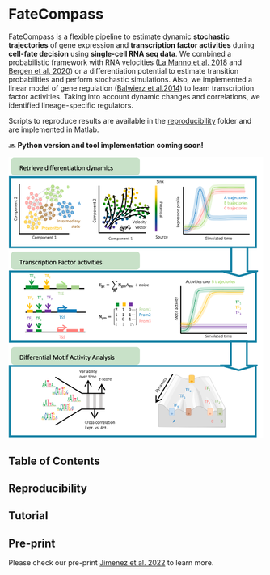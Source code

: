 # FateCompass

FateCompass is a flexible pipeline to estimate dynamic **stochastic trajectories** of gene expression and **transcription factor activities** during **cell-fate decision** using **single-cell RNA seq data**. We combined a probabilistic framework with RNA velocities ([La Manno et al. 2018](https://doi.org/10.1038/s41586-018-0414-6) and [Bergen et al. 2020](https://doi.org/10.1038/s41586-018-0414-6)) or a differentiation potential to estimate transition probabilities and perform stochastic simulations. Also, we implemented a linear model of gene regulation ([Balwierz et al.2014](http://www.genome.org/cgi/doi/10.1101/gr.169508.113)) to learn transcription factor activities. Taking into account dynamic changes and correlations, we identified lineage-specific regulators. 

Scripts to reproduce results are available in the [reproducibility](reproducibility/scripts/) folder and are implemented in Matlab. 

:soon: **Python version and tool implementation coming soon!**

![](images/fatecompass.png)

## Table of Contents


## Reproducibility 

## Tutorial 

## Pre-print

Please check our pre-print [Jimenez et al. 2022](https://doi.org/10.1101/2022.04.01.486696) to learn more. 
